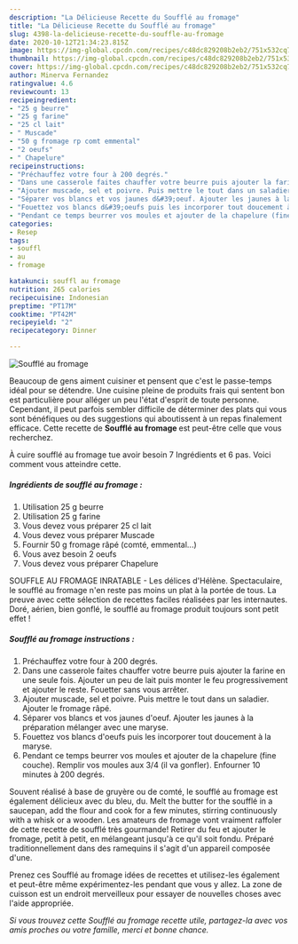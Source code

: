 ```yaml
---
description: "La Délicieuse Recette du Soufflé au fromage"
title: "La Délicieuse Recette du Soufflé au fromage"
slug: 4398-la-delicieuse-recette-du-souffle-au-fromage
date: 2020-10-12T21:34:23.815Z
image: https://img-global.cpcdn.com/recipes/c48dc829208b2eb2/751x532cq70/souffle-au-fromage-photo-principale-de-la-recette.jpg
thumbnail: https://img-global.cpcdn.com/recipes/c48dc829208b2eb2/751x532cq70/souffle-au-fromage-photo-principale-de-la-recette.jpg
cover: https://img-global.cpcdn.com/recipes/c48dc829208b2eb2/751x532cq70/souffle-au-fromage-photo-principale-de-la-recette.jpg
author: Minerva Fernandez
ratingvalue: 4.6
reviewcount: 13
recipeingredient:
- "25 g beurre"
- "25 g farine"
- "25 cl lait"
- " Muscade"
- "50 g fromage rp comt emmental"
- "2 oeufs"
- " Chapelure"
recipeinstructions:
- "Préchauffez votre four à 200 degrés."
- "Dans une casserole faites chauffer votre beurre puis ajouter la farine en une seule fois. Ajouter un peu de lait puis monter le feu progressivement et ajouter le reste. Fouetter sans vous arrêter."
- "Ajouter muscade, sel et poivre. Puis mettre le tout dans un saladier. Ajouter le fromage râpé."
- "Séparer vos blancs et vos jaunes d&#39;oeuf. Ajouter les jaunes à la préparation mélanger avec une maryse."
- "Fouettez vos blancs d&#39;oeufs puis les incorporer tout doucement à la maryse."
- "Pendant ce temps beurrer vos moules et ajouter de la chapelure (fine couche). Remplir vos moules aux 3/4 (il va gonfler). Enfourner 10 minutes à 200 degrés."
categories:
- Resep
tags:
- souffl
- au
- fromage

katakunci: souffl au fromage 
nutrition: 265 calories
recipecuisine: Indonesian
preptime: "PT17M"
cooktime: "PT42M"
recipeyield: "2"
recipecategory: Dinner

---
```



![Soufflé au fromage](https://img-global.cpcdn.com/recipes/c48dc829208b2eb2/751x532cq70/souffle-au-fromage-photo-principale-de-la-recette.jpg)

Beaucoup de gens aiment cuisiner et pensent que c'est le passe-temps idéal pour se détendre. Une cuisine pleine de produits frais qui sentent bon est particulière pour alléger un peu l'état d'esprit de toute personne. Cependant, il peut parfois sembler difficile de déterminer des plats qui vous sont bénéfiques ou des suggestions qui aboutissent à un repas finalement efficace. Cette recette de <strong> Soufflé au fromage </strong> est peut-être celle que vous recherchez.

<!--inarticleads1-->

À cuire soufflé au fromage tue avoir besoin 7 Ingrédients et 6 pas. Voici comment vous atteindre cette.

##### Ingrédients de soufflé au fromage :

1. Utilisation 25 g beurre
1. Utilisation 25 g farine
1. Vous devez vous préparer 25 cl lait
1. Vous devez vous préparer  Muscade
1. Fournir 50 g fromage râpé (comté, emmental...)
1. Vous avez besoin 2 oeufs
1. Vous devez vous préparer  Chapelure


SOUFFLE AU FROMAGE INRATABLE - Les délices d&#39;Hélène. Spectaculaire, le soufflé au fromage n&#39;en reste pas moins un plat à la portée de tous. La preuve avec cette sélection de recettes faciles réalisées par les internautes. Doré, aérien, bien gonflé, le soufflé au fromage produit toujours sont petit effet ! 

<!--inarticleads2-->

##### Soufflé au fromage instructions :

1. Préchauffez votre four à 200 degrés.
1. Dans une casserole faites chauffer votre beurre puis ajouter la farine en une seule fois. Ajouter un peu de lait puis monter le feu progressivement et ajouter le reste. Fouetter sans vous arrêter.
1. Ajouter muscade, sel et poivre. Puis mettre le tout dans un saladier. Ajouter le fromage râpé.
1. Séparer vos blancs et vos jaunes d&#39;oeuf. Ajouter les jaunes à la préparation mélanger avec une maryse.
1. Fouettez vos blancs d&#39;oeufs puis les incorporer tout doucement à la maryse.
1. Pendant ce temps beurrer vos moules et ajouter de la chapelure (fine couche). Remplir vos moules aux 3/4 (il va gonfler). Enfourner 10 minutes à 200 degrés.


Souvent réalisé à base de gruyère ou de comté, le soufflé au fromage est également délicieux avec du bleu, du. Melt the butter for the soufflé in a saucepan, add the flour and cook for a few minutes, stirring continuously with a whisk or a wooden. Les amateurs de fromage vont vraiment raffoler de cette recette de soufflé très gourmande! Retirer du feu et ajouter le fromage, petit à petit, en mélangeant jusqu&#39;à ce qu&#39;il soit fondu. Préparé traditionnellement dans des ramequins il s&#39;agit d&#39;un appareil composée d&#39;une. 

<!--inarticleads1-->

<p>
Prenez ces Soufflé au fromage idées de recettes et utilisez-les également et peut-être même expérimentez-les pendant que vous y allez. La zone de cuisson est un endroit merveilleux pour essayer de nouvelles choses avec l'aide appropriée.
</p>

<p>
<i>Si vous trouvez cette Soufflé au fromage recette utile, partagez-la avec vos amis proches ou votre famille, merci et bonne chance.</i>
</p>
